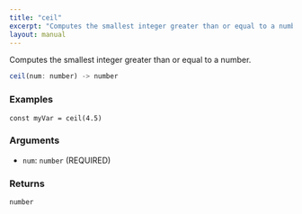 ```yaml
---
title: "ceil"
excerpt: "Computes the smallest integer greater than or equal to a number."
layout: manual
---
```


Computes the smallest integer greater than or equal to a number.



```js
ceil(num: number) -> number
```

### Examples

```kcl
const myVar = ceil(4.5)
```

### Arguments

* `num`: `number` (REQUIRED)

### Returns

`number`



